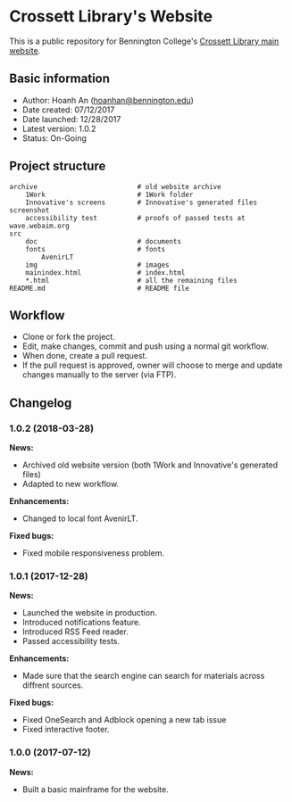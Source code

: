 # Crossett Library's Website

This is a public repository for Bennington College's [Crossett Library 
main website](http://library.bennington.edu/).

## Basic information

- Author: Hoanh An (hoanhan@bennington.edu)
- Date created: 07/12/2017
- Date launched: 12/28/2017
- Latest version: 1.0.2
- Status: On-Going

## Project structure

```
archive                         # old website archive
    1Work                       # 1Work folder
    Innovative's screens        # Innovative's generated files
screenshot
    accessibility test          # proofs of passed tests at wave.webaim.org
src
    doc                         # documents
    fonts                       # fonts
        AvenirLT
    img                         # images
    mainindex.html              # index.html
    *.html                      # all the remaining files
README.md                       # README file
```

## Workflow

- Clone or fork the project.
- Edit, make changes, commit and push using a normal git workflow.
- When done, create a pull request.
- If the pull request is approved, owner will choose to merge and update changes
  manually to the server (via FTP).

## Changelog

### 1.0.2 (2018-03-28)

**News:**
- Archived old website version (both 1Work and Innovative's generated files)
- Adapted to new workflow.

**Enhancements:**
- Changed to local font AvenirLT.

**Fixed bugs:**
- Fixed mobile responsiveness problem.

### 1.0.1 (2017-12-28)

**News:**
- Launched the website in production.
- Introduced notifications feature.
- Introduced RSS Feed reader.
- Passed accessibility tests.

**Enhancements:**
- Made sure that the search engine can search for materials across diffrent
  sources.

**Fixed bugs:**
- Fixed OneSearch and Adblock opening a new tab issue
- Fixed interactive footer.

### 1.0.0 (2017-07-12)

**News:**
- Built a basic mainframe for the website.
